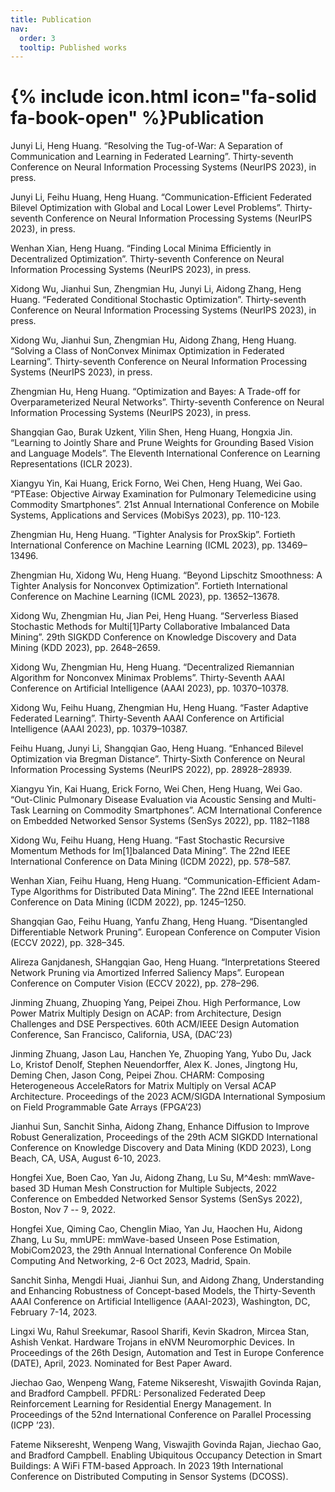 ```yaml
---
title: Publication
nav:
  order: 3
  tooltip: Published works
---
```


# {% include icon.html icon="fa-solid fa-book-open" %}Publication

Junyi Li, Heng Huang. “Resolving the Tug-of-War: A Separation of Communication and Learning in Federated Learning”. Thirty-seventh Conference on Neural Information Processing Systems (NeurIPS 2023), in press.

Junyi Li, Feihu Huang, Heng Huang. “Communication-Efficient Federated Bilevel Optimization with Global and Local Lower Level Problems”. Thirty-seventh Conference on Neural Information Processing Systems (NeurIPS 2023), in press.

Wenhan Xian, Heng Huang. “Finding Local Minima Efficiently in Decentralized Optimization”. Thirty-seventh Conference on Neural Information Processing Systems (NeurIPS 2023), in press.

Xidong Wu, Jianhui Sun, Zhengmian Hu, Junyi Li, Aidong Zhang, Heng Huang. “Federated Conditional Stochastic Optimization”. Thirty-seventh Conference on Neural Information Processing Systems (NeurIPS 2023), in press.

Xidong Wu, Jianhui Sun, Zhengmian Hu, Aidong Zhang, Heng Huang. “Solving a Class of NonConvex Minimax Optimization in Federated Learning”. Thirty-seventh Conference on Neural Information Processing Systems (NeurIPS 2023), in press.

Zhengmian Hu, Heng Huang. “Optimization and Bayes: A Trade-off for Overparameterized Neural Networks”. Thirty-seventh Conference on Neural Information Processing Systems (NeurIPS 2023), in press.

Shangqian Gao, Burak Uzkent, Yilin Shen, Heng Huang, Hongxia Jin. “Learning to Jointly Share and Prune Weights for Grounding Based Vision and Language Models”. The Eleventh International Conference on Learning Representations (ICLR 2023).

Xiangyu Yin, Kai Huang, Erick Forno, Wei Chen, Heng Huang, Wei Gao. “PTEase: Objective Airway Examination for Pulmonary Telemedicine using Commodity Smartphones”. 21st Annual International Conference on Mobile Systems, Applications and Services (MobiSys 2023), pp. 110-123.

Zhengmian Hu, Heng Huang. “Tighter Analysis for ProxSkip”. Fortieth International Conference on Machine Learning (ICML 2023), pp. 13469–13496.

Zhengmian Hu, Xidong Wu, Heng Huang. “Beyond Lipschitz Smoothness: A Tighter Analysis for Nonconvex Optimization”. Fortieth International Conference on Machine Learning (ICML 2023), pp. 13652–13678.

Xidong Wu, Zhengmian Hu, Jian Pei, Heng Huang. “Serverless Biased Stochastic Methods for Multi[1]Party Collaborative Imbalanced Data Mining”. 29th SIGKDD Conference on Knowledge Discovery and Data Mining (KDD 2023), pp. 2648–2659.

Xidong Wu, Zhengmian Hu, Heng Huang. “Decentralized Riemannian Algorithm for Nonconvex Minimax Problems”. Thirty-Seventh AAAI Conference on Artificial Intelligence (AAAI 2023), pp. 10370–10378.

Xidong Wu, Feihu Huang, Zhengmian Hu, Heng Huang. “Faster Adaptive Federated Learning”. Thirty-Seventh AAAI Conference on Artificial Intelligence (AAAI 2023), pp. 10379–10387.

Feihu Huang, Junyi Li, Shangqian Gao, Heng Huang. “Enhanced Bilevel Optimization via Bregman Distance”. Thirty-Sixth Conference on Neural Information Processing Systems (NeurIPS 2022), pp. 28928–28939.

Xiangyu Yin, Kai Huang, Erick Forno, Wei Chen, Heng Huang, Wei Gao. “Out-Clinic Pulmonary Disease Evaluation via Acoustic Sensing and Multi-Task Learning on Commodity Smartphones”. ACM International Conference on Embedded Networked Sensor Systems (SenSys 2022), pp. 1182–1188

Xidong Wu, Feihu Huang, Heng Huang. “Fast Stochastic Recursive Momentum Methods for Im[1]balanced Data Mining”. The 22nd IEEE International Conference on Data Mining (ICDM 2022), pp. 578–587.

Wenhan Xian, Feihu Huang, Heng Huang. “Communication-Efficient Adam-Type Algorithms for Distributed Data Mining”. The 22nd IEEE International Conference on Data Mining (ICDM 2022), pp. 1245–1250.

Shangqian Gao, Feihu Huang, Yanfu Zhang, Heng Huang. “Disentangled Differentiable Network Pruning”. European Conference on Computer Vision (ECCV 2022), pp. 328–345.

Alireza Ganjdanesh, SHangqian Gao, Heng Huang. “Interpretations Steered Network Pruning via Amortized Inferred Saliency Maps”. European Conference on Computer Vision (ECCV 2022), pp. 278–296.

Jinming Zhuang, Zhuoping Yang, Peipei Zhou. High Performance, Low Power Matrix Multiply Design on ACAP: from Architecture, Design Challenges and DSE Perspectives. 60th ACM/IEEE Design Automation Conference, San Francisco, California, USA, (DAC’23)

Jinming Zhuang, Jason Lau, Hanchen Ye, Zhuoping Yang, Yubo Du, Jack Lo, Kristof Denolf, Stephen Neuendorffer, Alex K. Jones, Jingtong Hu, Deming Chen, Jason Cong, Peipei Zhou. CHARM: Composing Heterogeneous AcceleRators for Matrix Multiply on Versal ACAP Architecture. Proceedings of the 2023 ACM/SIGDA International Symposium on Field Programmable Gate Arrays (FPGA’23)

Jianhui Sun, Sanchit Sinha, Aidong Zhang, Enhance Diffusion to Improve Robust Generalization, Proceedings of the 29th ACM SIGKDD International Conference on Knowledge Discovery and Data Mining (KDD 2023), Long Beach, CA, USA, August 6-10, 2023.

Hongfei Xue, Boen Cao, Yan Ju, Aidong Zhang, Lu Su, M^4esh: mmWave-based 3D Human Mesh Construction for Multiple Subjects, 2022 Conference on Embedded Networked Sensor Systems (SenSys 2022), Boston, Nov 7 -- 9, 2022.

Hongfei Xue, Qiming Cao, Chenglin Miao, Yan Ju, Haochen Hu, Aidong Zhang, Lu Su, mmUPE: mmWave-based Unseen Pose Estimation, MobiCom2023, the 29th Annual International Conference On Mobile Computing And Networking, 2-6 Oct 2023, Madrid, Spain.

Sanchit Sinha, Mengdi Huai, Jianhui Sun, and Aidong Zhang, Understanding and Enhancing Robustness of Concept-based Models, the Thirty-Seventh AAAI Conference on Artificial Intelligence (AAAI-2023), Washington, DC, February 7-14, 2023.

Lingxi Wu, Rahul Sreekumar, Rasool Sharifi, Kevin Skadron, Mircea Stan, Ashish Venkat. Hardware Trojans in eNVM Neuromorphic Devices. In Proceedings of the 26th Design, Automation and Test in Europe Conference (DATE), April, 2023. Nominated for Best Paper Award.

Jiechao Gao, Wenpeng Wang, Fateme Nikseresht, Viswajith Govinda Rajan, and Bradford Campbell. PFDRL: Personalized Federated Deep Reinforcement Learning for Residential Energy Management. In Proceedings of the 52nd International Conference on Parallel Processing (ICPP ’23).

Fateme Nikseresht, Wenpeng Wang, Viswajith Govinda Rajan, Jiechao Gao, and Bradford Campbell. Enabling Ubiquitous Occupancy Detection in Smart Buildings: A WiFi FTM-based Approach. In 2023 19th International Conference on Distributed Computing in Sensor Systems (DCOSS).
